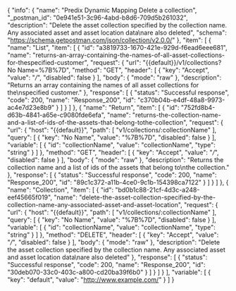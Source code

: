 {
  "info": {
    "name": "Predix Dynamic Mapping Delete a collection",
    "_postman_id": "0e941e51-3c96-4abd-b8d6-709d5b261032",
    "description": "Delete the asset collection specified by the collection name. Any associated asset and asset location data\nare also deleted",
    "schema": "https://schema.getpostman.com/json/collection/v2.0.0/"
  },
  "item": [
    {
      "name": "List",
      "item": [
        {
          "id": "a3819733-1670-421e-929d-f6ead6eee681",
          "name": "returns-an-array-containing-the-names-of-all-asset-collections-for-thespecified-customer",
          "request": {
            "url": "{{default}}/v1/collections?No Name=%7B%7D",
            "method": "GET",
            "header": [
              {
                "key": "Accept",
                "value": "*/*",
                "disabled": false
              }
            ],
            "body": {
              "mode": "raw"
            },
            "description": "Returns an array containing the names of all asset collections for the\nspecified customer."
          },
          "response": [
            {
              "status": "Successful response",
              "code": 200,
              "name": "Response_200",
              "id": "c370b04b-e4df-48a8-9973-ac4e7d23e8b9"
            }
          ]
        }
      ]
    },
    {
      "name": "Return",
      "item": [
        {
          "id": "752fd8b4-d63b-4841-a65e-c9080fde6efa",
          "name": "returns-the-collection-name-and-a-list-of-ids-of-the-assets-that-belong-tothe-collection",
          "request": {
            "url": {
              "host": "{{default}}",
              "path": [
                "v1/collections/:collectionName"
              ],
              "query": [
                {
                  "key": "No Name",
                  "value": "%7B%7D",
                  "disabled": false
                }
              ],
              "variable": [
                {
                  "id": "collectionName",
                  "value": "collectionName",
                  "type": "string"
                }
              ]
            },
            "method": "GET",
            "header": [
              {
                "key": "Accept",
                "value": "*/*",
                "disabled": false
              }
            ],
            "body": {
              "mode": "raw"
            },
            "description": "Returns the collection name and a list of ids of the assets that belong to\nthe collection."
          },
          "response": [
            {
              "status": "Successful response",
              "code": 200,
              "name": "Response_200",
              "id": "89c1c372-a11b-4ce0-9c1b-154398ca7122"
            }
          ]
        }
      ]
    },
    {
      "name": "Collection",
      "item": [
        {
          "id": "bd0b1c88-21cf-4d3c-a248-eef45665f019",
          "name": "delete-the-asset-collection-specified-by-the-collection-name-any-associated-asset-and-asset-location",
          "request": {
            "url": {
              "host": "{{default}}",
              "path": [
                "v1/collections/:collectionName"
              ],
              "query": [
                {
                  "key": "No Name",
                  "value": "%7B%7D",
                  "disabled": false
                }
              ],
              "variable": [
                {
                  "id": "collectionName",
                  "value": "collectionName",
                  "type": "string"
                }
              ]
            },
            "method": "DELETE",
            "header": [
              {
                "key": "Accept",
                "value": "*/*",
                "disabled": false
              }
            ],
            "body": {
              "mode": "raw"
            },
            "description": "Delete the asset collection specified by the collection name. Any associated asset and asset location data\nare also deleted"
          },
          "response": [
            {
              "status": "Successful response",
              "code": 200,
              "name": "Response_200",
              "id": "30deb070-33c0-403c-a800-cd20ba39f6b0"
            }
          ]
        }
      ]
    }
  ],
  "variable": [
    {
      "key": "default",
      "value": "http://www.example.com/"
    }
  ]
}